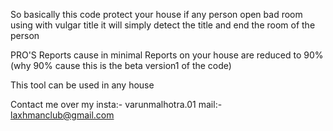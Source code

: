 So basically this code protect your house if any person open bad room using with vulgar title it will simply detect the title and end the room of the person 

PRO'S
Reports cause in minimal
Reports on your house are reduced to 90%(why 90% cause this is the beta version1 of the code)

This tool can be used in any house 


Contact me over my 
insta:-
varunmalhotra.01
mail:-
laxhmanclub@gmail.com
